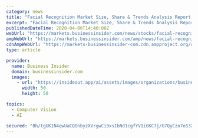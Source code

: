 ```yaml
---
category: news
title: "Facial Recognition Market Size, Share & Trends Analysis Report By Technology, By Application, By End Use And Segment Forecasts, 2020 - 2027"
excerpt: "Facial Recognition Market Size, Share & Trends Analysis Report By Technology (2D, 3D), By Application (Emotion Recognition, Attendance Tracking & Monitoring), By End Use, And Segment Forecasts, 2020 - 2027 Read the full report:  The global facial recognition market size is expected to reach USD 9."
publishedDateTime: 2020-04-06T14:40:00Z
webUrl: "https://markets.businessinsider.com/news/stocks/facial-recognition-market-size-share-trends-analysis-report-by-technology-by-application-by-end-use-and-segment-forecasts-2020-2027-1029068324"
ampWebUrl: "https://markets.businessinsider.com/amp/news/facial-recognition-market-size-share-trends-analysis-report-by-technology-by-application-by-end-use-and-segment-forecasts-2020-2027-1029068324"
cdnAmpWebUrl: "https://markets-businessinsider-com.cdn.ampproject.org/c/s/markets.businessinsider.com/amp/news/facial-recognition-market-size-share-trends-analysis-report-by-technology-by-application-by-end-use-and-segment-forecasts-2020-2027-1029068324"
type: article

provider:
  name: Business Insider
  domain: businessinsider.com
  images:
    - url: "https://insideout.app/ai/assets/images/organizations/businessinsider.com-50x50.jpg"
      width: 50
      height: 50

topics:
  - Computer Vision
  - AI

secured: "Bh/tgUK1N4qwUaCQOnbyzXVrgwCi9xsIbNd1cgfYVIiGKC7j/G7QyCzo7oS3204vYrFHP36zPCYrsDLDhGm4SXtduNAdDOX1bEEpKisxP2iR7Reka01fcnPGwhb0dymCTECboO22PKekaqf8oWJORkHlvV9GMAMb2NhEVyn50KqtIU4EpIjInxAPVAzxTr5B7G2Egxeaef5uelbN5y/4xQD6hOjgsLAnIGhzh9WDGAqW74oZbW3cvRVoKzrHwkwP4rk2R4dms/icZP+g7fwjLq7oiVQMmJIMrz9HTwH8aW2/qqB2PmImDhlVhVNWw1p0;K+ZDzJXA9XGYSmTBLAR/9Q=="
---
```


